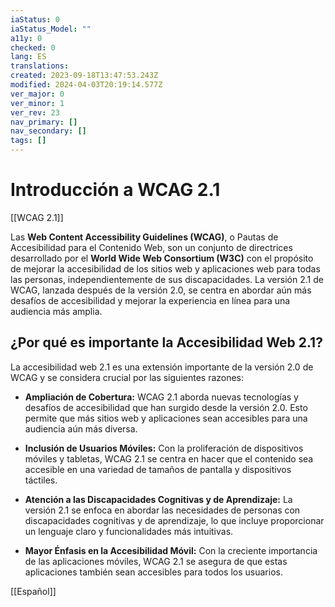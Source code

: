 ```yaml
---
iaStatus: 0
iaStatus_Model: ""
a11y: 0
checked: 0
lang: ES
translations: 
created: 2023-09-18T13:47:53.243Z
modified: 2024-04-03T20:19:14.577Z
ver_major: 0
ver_minor: 1
ver_rev: 23
nav_primary: []
nav_secondary: []
tags: []
---
```

# Introducción a WCAG 2.1

[[WCAG 2.1]]

Las **Web Content Accessibility Guidelines (WCAG)**, o Pautas de Accesibilidad para el Contenido Web, son un conjunto de directrices desarrollado por el **World Wide Web Consortium (W3C)** con el propósito de mejorar la accesibilidad de los sitios web y aplicaciones web para todas las personas, independientemente de sus discapacidades. La versión 2.1 de WCAG, lanzada después de la versión 2.0, se centra en abordar aún más desafíos de accesibilidad y mejorar la experiencia en línea para una audiencia más amplia.

## ¿Por qué es importante la Accesibilidad Web 2.1?

La accesibilidad web 2.1 es una extensión importante de la versión 2.0 de WCAG y se considera crucial por las siguientes razones:

- **Ampliación de Cobertura:** WCAG 2.1 aborda nuevas tecnologías y desafíos de accesibilidad que han surgido desde la versión 2.0. Esto permite que más sitios web y aplicaciones sean accesibles para una audiencia aún más diversa.
    
- **Inclusión de Usuarios Móviles:** Con la proliferación de dispositivos móviles y tabletas, WCAG 2.1 se centra en hacer que el contenido sea accesible en una variedad de tamaños de pantalla y dispositivos táctiles.
    
- **Atención a las Discapacidades Cognitivas y de Aprendizaje:** La versión 2.1 se enfoca en abordar las necesidades de personas con discapacidades cognitivas y de aprendizaje, lo que incluye proporcionar un lenguaje claro y funcionalidades más intuitivas.
    
- **Mayor Énfasis en la Accesibilidad Móvil:** Con la creciente importancia de las aplicaciones móviles, WCAG 2.1 se asegura de que estas aplicaciones también sean accesibles para todos los usuarios.

[[Español]]